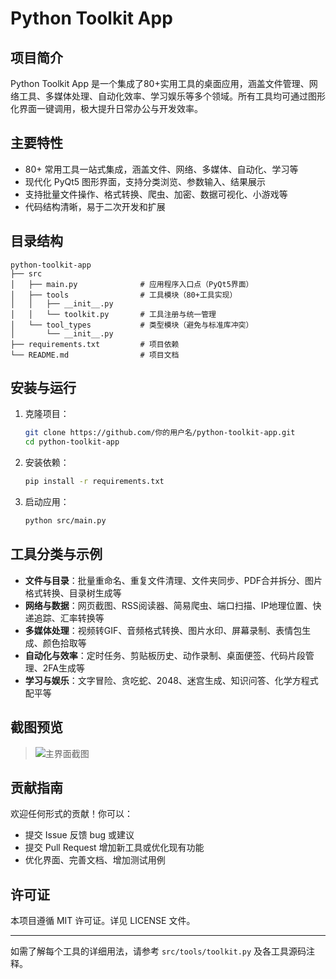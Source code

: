 # Python Toolkit App

## 项目简介
Python Toolkit App 是一个集成了80+实用工具的桌面应用，涵盖文件管理、网络工具、多媒体处理、自动化效率、学习娱乐等多个领域。所有工具均可通过图形化界面一键调用，极大提升日常办公与开发效率。

## 主要特性
- 80+ 常用工具一站式集成，涵盖文件、网络、多媒体、自动化、学习等
- 现代化 PyQt5 图形界面，支持分类浏览、参数输入、结果展示
- 支持批量文件操作、格式转换、爬虫、加密、数据可视化、小游戏等
- 代码结构清晰，易于二次开发和扩展

## 目录结构
```
python-toolkit-app
├── src
│   ├── main.py              # 应用程序入口点（PyQt5界面）
│   ├── tools                # 工具模块（80+工具实现）
│   │   ├── __init__.py
│   │   └── toolkit.py       # 工具注册与统一管理
│   └── tool_types           # 类型模块（避免与标准库冲突）
│       └── __init__.py
├── requirements.txt         # 项目依赖
└── README.md                # 项目文档
```

## 安装与运行
1. 克隆项目：
   ```bash
   git clone https://github.com/你的用户名/python-toolkit-app.git
   cd python-toolkit-app
   ```
2. 安装依赖：
   ```bash
   pip install -r requirements.txt
   ```
3. 启动应用：
   ```bash
   python src/main.py
   ```

## 工具分类与示例
- **文件与目录**：批量重命名、重复文件清理、文件夹同步、PDF合并拆分、图片格式转换、目录树生成等
- **网络与数据**：网页截图、RSS阅读器、简易爬虫、端口扫描、IP地理位置、快递追踪、汇率转换等
- **多媒体处理**：视频转GIF、音频格式转换、图片水印、屏幕录制、表情包生成、颜色拾取等
- **自动化与效率**：定时任务、剪贴板历史、动作录制、桌面便签、代码片段管理、2FA生成等
- **学习与娱乐**：文字冒险、贪吃蛇、2048、迷宫生成、知识问答、化学方程式配平等

## 截图预览
> ![主界面截图](docs/screenshot-main.png)

## 贡献指南
欢迎任何形式的贡献！你可以：
- 提交 Issue 反馈 bug 或建议
- 提交 Pull Request 增加新工具或优化现有功能
- 优化界面、完善文档、增加测试用例

## 许可证
本项目遵循 MIT 许可证。详见 LICENSE 文件。

---

如需了解每个工具的详细用法，请参考 `src/tools/toolkit.py` 及各工具源码注释。